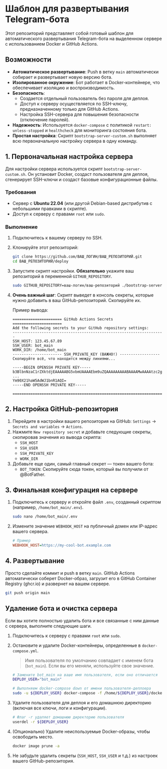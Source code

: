 # Шаблон для развертывания Telegram-бота

Этот репозиторий представляет собой готовый шаблон для автоматического развертывания Telegram-бота на выделенном сервере с использованием Docker и GitHub Actions.

## Возможности

- **Автоматическое развертывание**: Push в ветку `main` автоматически собирает и развертывает новую версию бота.
- **Изолированное окружение**: Бот работает в Docker-контейнере, что обеспечивает изоляцию и воспроизводимость.
- **Безопасность**:
  - Создается отдельный пользователь без пароля для деплоя.
  - Доступ к серверу осуществляется по SSH-ключу, предназначенному только для GitHub Actions.
  - Настройка SSH-сервера для повышения безопасности (отключение паролей).
- **Надежность**: Используется `docker-compose` с политикой `restart: unless-stopped` и `healthcheck` для мониторинга состояния бота.
- **Простая настройка**: Скрипт `bootstrap-server-custom.sh` выполняет всю первоначальную настройку сервера в одну команду.

## 1. Первоначальная настройка сервера

Для настройки сервера используется скрипт `bootstrap-server-custom.sh`. Он установит Docker, создаст пользователя для деплоя, сгенерирует SSH-ключи и создаст базовые конфигурационные файлы.

### Требования

- Сервер с **Ubuntu 22.04** (или другой Debian-based дистрибутив с небольшими правками в скрипте).
- Доступ к серверу с правами `root` или `sudo`.

### Выполнение

1.  Подключитесь к вашему серверу по SSH.
2.  Клонируйте этот репозиторий:
    ```bash
    git clone https://github.com/ВАШ_ЛОГИН/ВАШ_РЕПОЗИТОРИЙ.git
    cd ВАШ_РЕПОЗИТОРИЙ/deploy
    ```
3.  Запустите скрипт настройки. **Обязательно** укажите ваш репозиторий в переменной `GITHUB_REPOSITORY`.

    ```bash
    sudo GITHUB_REPOSITORY=ваш-логин/ваш-репозиторий ./bootstrap-server-custom.sh
    ```

4.  **Очень важный шаг**: Скрипт выведет в консоль секреты, которые нужно добавить в ваш GitHub-репозиторий. Скопируйте их.

    Пример вывода:
    ```
    ====================== GitHub Actions Secrets ======================
    Add the following secrets to your GitHub repository settings:
    --------------------------------------------------------------------
    SSH_HOST: 123.45.67.89
    SSH_USER: bot_main
    WORK_DIR: /home/bot_main
    ---------------------- SSH_PRIVATE_KEY (ВАЖНО!) ------------------
    Скопируйте всё, что находится между линиями...

    -----BEGIN OPENSSH PRIVATE KEY-----
    b3BlbnNzaC1rZXktdjEAAAAABG5vbmUAAAAEbm9uZQAAAAAAAAABAAAAMwAAAAtzc2gtZW
    ...
    Ym90X21haW5AdWJ1bnR1AQI=
    -----END OPENSSH PRIVATE KEY-----

    ====================================================================
    ```

## 2. Настройка GitHub-репозитория

1.  Перейдите в настройки вашего репозитория на GitHub: `Settings` -> `Secrets and variables` -> `Actions`.
2.  Нажмите `New repository secret` и добавьте следующие секреты, скопировав значения из вывода скрипта:
    - `SSH_HOST`
    - `SSH_USER`
    - `SSH_PRIVATE_KEY`
    - `WORK_DIR`
3.  Добавьте еще один, самый главный секрет — токен вашего бота:
    - `BOT_TOKEN`: Скопируйте сюда токен, который вы получили от @BotFather.

## 3. Финальная конфигурация на сервере

1.  Подключитесь к серверу и откройте файл `.env`, созданный скриптом (например, `/home/bot_main/.env`).
    ```bash
    sudo nano /home/bot_main/.env
    ```
2.  Измените значение `WEBHOOK_HOST` на публичный домен или IP-адрес вашего сервера.
    ```ini
    # Пример
    WEBHOOK_HOST=https://my-cool-bot.example.com
    ```

## 4. Развертывание

Просто сделайте коммит и push в ветку `main`. GitHub Actions автоматически соберет Docker-образ, загрузит его в GitHub Container Registry (ghcr.io) и развернет на вашем сервере.

```bash
git push origin main
```

## Удаление бота и очистка сервера

Если вы хотите полностью удалить бота и все связанные с ним данные с сервера, выполните следующие шаги.

1.  Подключитесь к серверу с правами `root` или `sudo`.

2.  Остановите и удалите Docker-контейнеры, определенные в `docker-compose.yml`.
    > Имя пользователя по умолчанию совпадает с именем бота (`bot_main`). Если вы его меняли, используйте свое значение.
    ```bash
    # Замените bot_main на ваше имя пользователя, если оно отличается
    DEPLOY_USER="bot_main"
    
    # Выполняем docker-compose down от имени пользователя-деплоера
    sudo -u ${DEPLOY_USER} docker-compose -f /home/${DEPLOY_USER}/docker-compose.yml down
    ```

3.  Удалите пользователя для деплоя и его домашнюю директорию (включая все ключи, логи и конфигурации).
    ```bash
    # Флаг -r удаляет домашнюю директорию пользователя
    userdel -r ${DEPLOY_USER}
    ```

4.  (Опционально) Удалите неиспользуемые Docker-образы, чтобы освободить место.
    ```bash
    docker image prune -a
    ```

5.  Не забудьте удалить секреты (`SSH_HOST`, `SSH_USER` и т.д.) из настроек вашего GitHub-репозитория.

